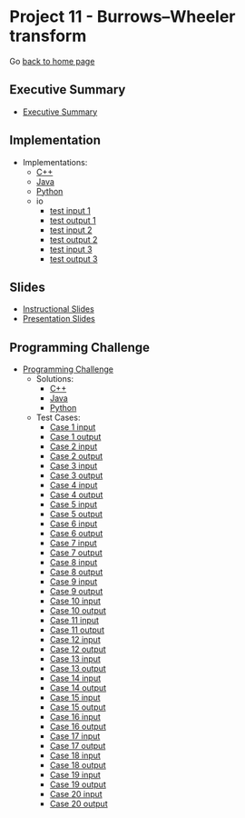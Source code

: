 Project 11 - Burrows–Wheeler transform
===============================

Go [back to home page](../../index.html)

<a name="overview"></a>Executive Summary
---------------------------------------

- [Executive Summary](./Executive_Summary.pdf)

<a name="overview"></a>Implementation
---------------------------------------

- Implementations:
	- [C++](./implementation/burrowWheeler.cpp)
	- [Java](./implementation/burrowsWheeler.java)
	- [Python](./implementation/burrowsWheeler.py)
	- io
		- [test input 1](./implementation/io/sample.in.1)
		- [test output 1](./implementation/io/sample.out.1)
        - [test input 2](./implementation/io/sample.in.2)
		- [test output 2](./implementation/io/sample.out.2)
        - [test input 3](./implementation/io/sample.in.3)
		- [test output 3](./implementation/io/sample.out.3)

<a name="overview"></a>Slides
---------------------------------------

- [Instructional Slides](./slides/lecture_BurrowsWheelerTransform.pptx.pptx)
- [Presentation Slides](./slides/presentation_BurrowsWheelerTransform.pptx.pptx)


<a name="overview"></a>Programming Challenge
---------------------------------------

- [Programming Challenge](./programmingChallenge/problemStatement.pdf)
	- Solutions:
		- [C++](./programmingChallenge/solutions/pcSol_cpp.cpp)
		- [Java](./programmingChallenge/solutions/pcSol_java.java)
		- [Python](./programmingChallenge/solutions/pcSol_python.py)
	- Test Cases:
        - [Case 1 input](./programmingChallenge/io/1.in)
        - [Case 1 output](./programmingChallenge/io/1.out)
        - [Case 2 input](./programmingChallenge/io/2.in)
        - [Case 2 output](./programmingChallenge/io/2.out)
        - [Case 3 input](./programmingChallenge/io/3.in)
        - [Case 3 output](./programmingChallenge/io/3.out)
        - [Case 4 input](./programmingChallenge/io/4.in)
        - [Case 4 output](./programmingChallenge/io/4.out)
        - [Case 5 input](./programmingChallenge/io/5.in)
        - [Case 5 output](./programmingChallenge/io/5.out)
        - [Case 6 input](./programmingChallenge/io/6.in)
        - [Case 6 output](./programmingChallenge/io/6.out)
        - [Case 7 input](./programmingChallenge/io/7.in)
        - [Case 7 output](./programmingChallenge/io/7.out)
        - [Case 8 input](./programmingChallenge/io/8.in)
        - [Case 8 output](./programmingChallenge/io/8.out)
        - [Case 9 input](./programmingChallenge/io/9.in)
        - [Case 9 output](./programmingChallenge/io/9.out)
        - [Case 10 input](./programmingChallenge/io/10.in)
        - [Case 10 output](./programmingChallenge/io/10.out)
        - [Case 11 input](./programmingChallenge/io/11.in)
        - [Case 11 output](./programmingChallenge/io/11.out)
        - [Case 12 input](./programmingChallenge/io/12.in)
        - [Case 12 output](./programmingChallenge/io/12.out)
        - [Case 13 input](./programmingChallenge/io/13.in)
        - [Case 13 output](./programmingChallenge/io/13.out)
        - [Case 14 input](./programmingChallenge/io/14.in)
        - [Case 14 output](./programmingChallenge/io/14.out)
        - [Case 15 input](./programmingChallenge/io/15.in)
        - [Case 15 output](./programmingChallenge/io/15.out)
        - [Case 16 input](./programmingChallenge/io/16.in)
        - [Case 16 output](./programmingChallenge/io/16.out)
        - [Case 17 input](./programmingChallenge/io/17.in)
        - [Case 17 output](./programmingChallenge/io/17.out)
        - [Case 18 input](./programmingChallenge/io/18.in)
        - [Case 18 output](./programmingChallenge/io/18.out)
        - [Case 19 input](./programmingChallenge/io/19.in)
        - [Case 19 output](./programmingChallenge/io/19.out)
        - [Case 20 input](./programmingChallenge/io/20.in)
        - [Case 20 output](./programmingChallenge/io/20.out)
